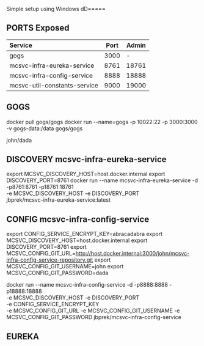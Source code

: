 Simple setup using Windows dD=====

PORTS Exposed
--------------
| Service                       |Port|Admin|
|:------------------------------|----|-----|
|gogs                           |3000|-    |
|mcsvc-infra-eureka-service     |8761|18761|
|mcsvc-infra-config-service     |8888|18888|
|mcsvc-util-constants-service   |9000|19000|


GOGS
----
docker pull gogs/gogs
docker run --name=gogs -p 10022:22 -p 3000:3000 -v gogs-data:/data gogs/gogs

john/dada

DISCOVERY mcsvc-infra-eureka-service
------------------------------------
export MCSVC_DISCOVERY_HOST=host.docker.internal
export DISCOVERY_PORT=8761
docker run --name mcsvc-infra-eureka-service -d -p8761:8761 -p18761:18761 \
    -e MCSVC_DISCOVERY_HOST -e DISCOVERY_PORT \
    jbprek/mcsvc-infra-eureka-service:latest

CONFIG mcsvc-infra-config-service
----------------------------------

export CONFIG_SERVICE_ENCRYPT_KEY=abracadabra
export MCSVC_DISCOVERY_HOST=host.docker.internal
export DISCOVERY_PORT=8761
export MCSVC_CONFIG_GIT_URL=http://host.docker.internal:3000/john/mcsvc-infra-config-service-repository.git
export MCSVC_CONFIG_GIT_USERNAME=john
export MCSVC_CONFIG_GIT_PASSWORD=dada

docker run --name mcsvc-infra-config-service -d -p8888:8888 -p18888:18888 \
    -e MCSVC_DISCOVERY_HOST -e DISCOVERY_PORT \
    -e CONFIG_SERVICE_ENCRYPT_KEY \
    -e MCSVC_CONFIG_GIT_URL -e MCSVC_CONFIG_GIT_USERNAME -e MCSVC_CONFIG_GIT_PASSWORD jbprek/mcsvc-infra-config-service

EUREKA
------
